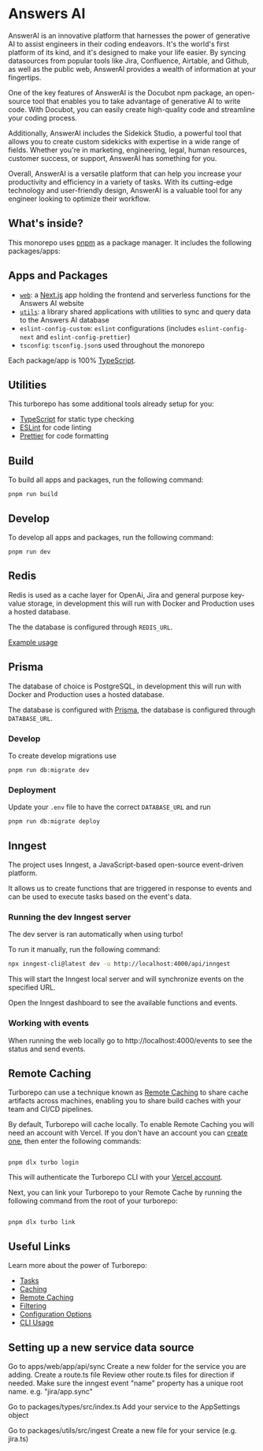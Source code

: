 # Answers AI

AnswerAI is an innovative platform that harnesses the power of generative AI to assist engineers in their coding endeavors. It's the world's first platform of its kind, and it's designed to make your life easier. By syncing datasources from popular tools like Jira, Confluence, Airtable, and Github, as well as the public web, AnswerAI provides a wealth of information at your fingertips.

One of the key features of AnswerAI is the Docubot npm package, an open-source tool that enables you to take advantage of generative AI to write code. With Docubot, you can easily create high-quality code and streamline your coding process.

Additionally, AnswerAI includes the Sidekick Studio, a powerful tool that allows you to create custom sidekicks with expertise in a wide range of fields. Whether you're in marketing, engineering, legal, human resources, customer success, or support, AnswerAI has something for you.

Overall, AnswerAI is a versatile platform that can help you increase your productivity and efficiency in a variety of tasks. With its cutting-edge technology and user-friendly design, AnswerAI is a valuable tool for any engineer looking to optimize their workflow.

## What's inside?

This monorepo uses [pnpm](https://pnpm.io) as a package manager. It includes the following packages/apps:

## Apps and Packages

- [`web`](./packages/web/README.md): a [Next.js](https://nextjs.org/) app holding the frontend and serverless functions for the Answers AI website
- [`utils`](./packages/utils/README.md): a library shared applications with utilities to sync and query data to the Answers AI database
- `eslint-config-custom`: `eslint` configurations (includes `eslint-config-next` and `eslint-config-prettier`)
- `tsconfig`: `tsconfig.json`s used throughout the monorepo

Each package/app is 100% [TypeScript](https://www.typescriptlang.org/).

## Utilities

This turborepo has some additional tools already setup for you:

- [TypeScript](https://www.typescriptlang.org/) for static type checking
- [ESLint](https://eslint.org/) for code linting
- [Prettier](https://prettier.io) for code formatting

## Build

To build all apps and packages, run the following command:

```
pnpm run build
```

## Develop

To develop all apps and packages, run the following command:

```
pnpm run dev
```

## Redis

Redis is used as a cache layer for OpenAi, Jira and general purpose key-value storage, in development this will run with Docker and Production uses a hosted database.

The the database is configured through `REDIS_URL`.

[Example usage](packages/utils/src/redisLoader.ts)

## Prisma

The database of choice is PostgreSQL, in development this will run with Docker and Production uses a hosted database.

The database is configured with [Prisma](https://www.prisma.io/), the database is configured through `DATABASE_URL`.

### Develop

To create develop migrations use

```
pnpm run db:migrate dev
```

### Deployment

Update your `.env` file to have the correct `DATABASE_URL` and run

```
pnpm run db:migrate deploy
```

## Inngest

The project uses Inngest, a JavaScript-based open-source event-driven platform.

It allows us to create functions that are triggered in response to events and can be used to execute tasks based on the event's data.

### Running the dev Inngest server

The dev server is ran automatically when using turbo!

To run it manually, run the following command:

```bash
npx inngest-cli@latest dev -u http://localhost:4000/api/inngest
```

This will start the Inngest local server and will synchronize events on the specified URL.

Open the Inngest dashboard to see the available functions and events.

### Working with events

When running the web locally go to http://localhost:4000/events to see the status and send events.

## Remote Caching

Turborepo can use a technique known as [Remote Caching](https://turbo.build/repo/docs/core-concepts/remote-caching) to share cache artifacts across machines, enabling you to share build caches with your team and CI/CD pipelines.

By default, Turborepo will cache locally. To enable Remote Caching you will need an account with Vercel. If you don't have an account you can [create one](https://vercel.com/signup), then enter the following commands:

```

pnpm dlx turbo login

```

This will authenticate the Turborepo CLI with your [Vercel account](https://vercel.com/docs/concepts/personal-accounts/overview).

Next, you can link your Turborepo to your Remote Cache by running the following command from the root of your turborepo:

```

pnpm dlx turbo link

```

## Useful Links

Learn more about the power of Turborepo:

- [Tasks](https://turbo.build/repo/docs/core-concepts/monorepos/running-tasks)
- [Caching](https://turbo.build/repo/docs/core-concepts/caching)
- [Remote Caching](https://turbo.build/repo/docs/core-concepts/remote-caching)
- [Filtering](https://turbo.build/repo/docs/core-concepts/monorepos/filtering)
- [Configuration Options](https://turbo.build/repo/docs/reference/configuration)
- [CLI Usage](https://turbo.build/repo/docs/reference/command-line-reference)

## Setting up a new service data source

Go to apps/web/app/api/sync
Create a new folder for the service you are adding.
Create a route.ts file
Review other route.ts files for direction if needed.
Make sure the inngest event "name" property has a unique root name. e.g. "jira/app.sync"

Go to packages/types/src/index.ts
Add your service to the AppSettings object

Go to packages/utils/src/ingest
Create a new file for your service (e.g. jira.ts)
